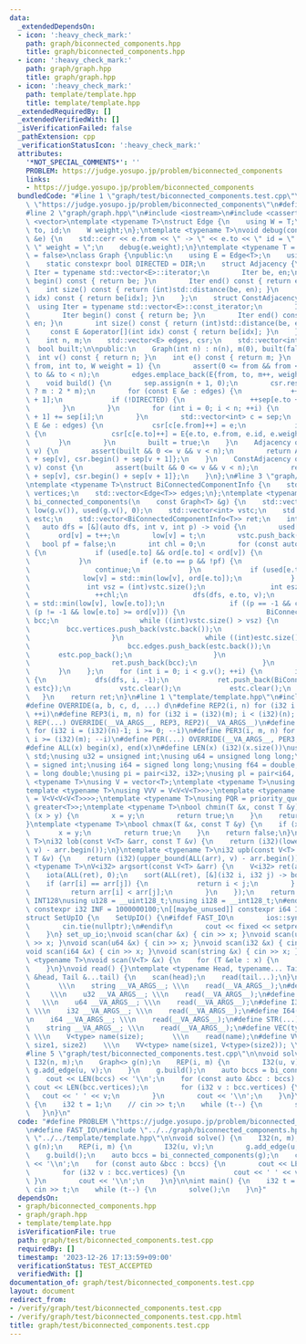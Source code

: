 ```yaml
---
data:
  _extendedDependsOn:
  - icon: ':heavy_check_mark:'
    path: graph/biconnected_components.hpp
    title: graph/biconnected_components.hpp
  - icon: ':heavy_check_mark:'
    path: graph/graph.hpp
    title: graph/graph.hpp
  - icon: ':heavy_check_mark:'
    path: template/template.hpp
    title: template/template.hpp
  _extendedRequiredBy: []
  _extendedVerifiedWith: []
  _isVerificationFailed: false
  _pathExtension: cpp
  _verificationStatusIcon: ':heavy_check_mark:'
  attributes:
    '*NOT_SPECIAL_COMMENTS*': ''
    PROBLEM: https://judge.yosupo.jp/problem/biconnected_components
    links:
    - https://judge.yosupo.jp/problem/biconnected_components
  bundledCode: "#line 1 \"graph/test/biconnected_components.test.cpp\"\n#define PROBLEM\
    \ \"https://judge.yosupo.jp/problem/biconnected_components\"\n#define FAST_IO\n\
    #line 2 \"graph/graph.hpp\"\n#include <iostream>\n#include <cassert>\n#include\
    \ <vector>\ntemplate <typename T>\nstruct Edge {\n    using W = T;\n    int from,\
    \ to, id;\n    W weight;\n};\ntemplate <typename T>\nvoid debug(const Edge<T>\
    \ &e) {\n    std::cerr << e.from << \" -> \" << e.to << \" id = \" << e.id <<\
    \ \" weight = \";\n    debug(e.weight);\n}\ntemplate <typename T = int, bool DIR\
    \ = false>\nclass Graph {\npublic:\n    using E = Edge<T>;\n    using W = T;\n\
    \    static constexpr bool DIRECTED = DIR;\n    struct Adjacency {\n        using\
    \ Iter = typename std::vector<E>::iterator;\n        Iter be, en;\n        Iter\
    \ begin() const { return be; }\n        Iter end() const { return en; }\n    \
    \    int size() const { return (int)std::distance(be, en); }\n        E &operator[](int\
    \ idx) const { return be[idx]; }\n    };\n    struct ConstAdjacency {\n      \
    \  using Iter = typename std::vector<E>::const_iterator;\n        Iter be, en;\n\
    \        Iter begin() const { return be; }\n        Iter end() const { return\
    \ en; }\n        int size() const { return (int)std::distance(be, en); }\n   \
    \     const E &operator[](int idx) const { return be[idx]; }\n    };\n\nprivate:\n\
    \    int n, m;\n    std::vector<E> edges, csr;\n    std::vector<int> sep;\n  \
    \  bool built;\n\npublic:\n    Graph(int n) : n(n), m(0), built(false) {}\n  \
    \  int v() const { return n; }\n    int e() const { return m; }\n    void add_edge(int\
    \ from, int to, W weight = 1) {\n        assert(0 <= from && from < n && 0 <=\
    \ to && to < n);\n        edges.emplace_back(E{from, to, m++, weight});\n    }\n\
    \    void build() {\n        sep.assign(n + 1, 0);\n        csr.resize(DIRECTED\
    \ ? m : 2 * m);\n        for (const E &e : edges) {\n            ++sep[e.from\
    \ + 1];\n            if (!DIRECTED) {\n                ++sep[e.to + 1];\n    \
    \        }\n        }\n        for (int i = 0; i < n; ++i) {\n            sep[i\
    \ + 1] += sep[i];\n        }\n        std::vector<int> c = sep;\n        for (const\
    \ E &e : edges) {\n            csr[c[e.from]++] = e;\n            if (!DIRECTED)\
    \ {\n                csr[c[e.to]++] = E{e.to, e.from, e.id, e.weight};\n     \
    \       }\n        }\n        built = true;\n    }\n    Adjacency operator[](int\
    \ v) {\n        assert(built && 0 <= v && v < n);\n        return Adjacency{csr.begin()\
    \ + sep[v], csr.begin() + sep[v + 1]};\n    }\n    ConstAdjacency operator[](int\
    \ v) const {\n        assert(built && 0 <= v && v < n);\n        return ConstAdjacency{csr.begin()\
    \ + sep[v], csr.begin() + sep[v + 1]};\n    }\n};\n#line 3 \"graph/biconnected_components.hpp\"\
    \ntemplate <typename T>\nstruct BiConnectedComponentInfo {\n    std::vector<int>\
    \ vertices;\n    std::vector<Edge<T>> edges;\n};\ntemplate <typename T>\nstd::vector<BiConnectedComponentInfo<T>>\
    \ bi_connected_components(\n    const Graph<T> &g) {\n    std::vector<int> ord(g.v()),\
    \ low(g.v()), used(g.v(), 0);\n    std::vector<int> vstc;\n    std::vector<Edge<T>>\
    \ estc;\n    std::vector<BiConnectedComponentInfo<T>> ret;\n    int t = 0;\n \
    \   auto dfs = [&](auto dfs, int v, int p) -> void {\n        used[v] = 1;\n \
    \       ord[v] = t++;\n        low[v] = t;\n        vstc.push_back(v);\n     \
    \   bool pf = false;\n        int chl = 0;\n        for (const auto &e : g[v])\
    \ {\n            if (used[e.to] && ord[e.to] < ord[v]) {\n                estc.push_back(e);\n\
    \            }\n            if (e.to == p && !pf) {\n                pf = true;\n\
    \                continue;\n            }\n            if (used[e.to]) {\n   \
    \             low[v] = std::min(low[v], ord[e.to]);\n            } else {\n  \
    \              int vsz = (int)vstc.size();\n                int esz = (int)estc.size();\n\
    \                ++chl;\n                dfs(dfs, e.to, v);\n                low[v]\
    \ = std::min(low[v], low[e.to]);\n                if ((p == -1 && chl >= 2) ||\
    \ (p != -1 && low[e.to] >= ord[v])) {\n                    BiConnectedComponentInfo<T>\
    \ bcc;\n                    while ((int)vstc.size() > vsz) {\n               \
    \         bcc.vertices.push_back(vstc.back());\n                        vstc.pop_back();\n\
    \                    }\n                    while ((int)estc.size() > esz) {\n\
    \                        bcc.edges.push_back(estc.back());\n                 \
    \       estc.pop_back();\n                    }\n                    bcc.vertices.push_back(v);\n\
    \                    ret.push_back(bcc);\n                }\n            }\n \
    \       }\n    };\n    for (int i = 0; i < g.v(); ++i) {\n        if (!used[i])\
    \ {\n            dfs(dfs, i, -1);\n            ret.push_back(BiConnectedComponentInfo<T>{vstc,\
    \ estc});\n            vstc.clear();\n            estc.clear();\n        }\n \
    \   }\n    return ret;\n}\n#line 1 \"template/template.hpp\"\n#include <bits/stdc++.h>\n\
    #define OVERRIDE(a, b, c, d, ...) d\n#define REP2(i, n) for (i32 i = 0; i < (i32)(n);\
    \ ++i)\n#define REP3(i, m, n) for (i32 i = (i32)(m); i < (i32)(n); ++i)\n#define\
    \ REP(...) OVERRIDE(__VA_ARGS__, REP3, REP2)(__VA_ARGS__)\n#define PER2(i, n)\
    \ for (i32 i = (i32)(n)-1; i >= 0; --i)\n#define PER3(i, m, n) for (i32 i = (i32)(n)-1;\
    \ i >= (i32)(m); --i)\n#define PER(...) OVERRIDE(__VA_ARGS__, PER3, PER2)(__VA_ARGS__)\n\
    #define ALL(x) begin(x), end(x)\n#define LEN(x) (i32)(x.size())\nusing namespace\
    \ std;\nusing u32 = unsigned int;\nusing u64 = unsigned long long;\nusing i32\
    \ = signed int;\nusing i64 = signed long long;\nusing f64 = double;\nusing f80\
    \ = long double;\nusing pi = pair<i32, i32>;\nusing pl = pair<i64, i64>;\ntemplate\
    \ <typename T>\nusing V = vector<T>;\ntemplate <typename T>\nusing VV = V<V<T>>;\n\
    template <typename T>\nusing VVV = V<V<V<T>>>;\ntemplate <typename T>\nusing VVVV\
    \ = V<V<V<V<T>>>>;\ntemplate <typename T>\nusing PQR = priority_queue<T, V<T>,\
    \ greater<T>>;\ntemplate <typename T>\nbool chmin(T &x, const T &y) {\n    if\
    \ (x > y) {\n        x = y;\n        return true;\n    }\n    return false;\n\
    }\ntemplate <typename T>\nbool chmax(T &x, const T &y) {\n    if (x < y) {\n \
    \       x = y;\n        return true;\n    }\n    return false;\n}\ntemplate <typename\
    \ T>\ni32 lob(const V<T> &arr, const T &v) {\n    return (i32)(lower_bound(ALL(arr),\
    \ v) - arr.begin());\n}\ntemplate <typename T>\ni32 upb(const V<T> &arr, const\
    \ T &v) {\n    return (i32)(upper_bound(ALL(arr), v) - arr.begin());\n}\ntemplate\
    \ <typename T>\nV<i32> argsort(const V<T> &arr) {\n    V<i32> ret(arr.size());\n\
    \    iota(ALL(ret), 0);\n    sort(ALL(ret), [&](i32 i, i32 j) -> bool {\n    \
    \    if (arr[i] == arr[j]) {\n            return i < j;\n        } else {\n  \
    \          return arr[i] < arr[j];\n        }\n    });\n    return ret;\n}\n#ifdef\
    \ INT128\nusing u128 = __uint128_t;\nusing i128 = __int128_t;\n#endif\n[[maybe_unused]]\
    \ constexpr i32 INF = 1000000100;\n[[maybe_unused]] constexpr i64 INF64 = 3000000000000000100;\n\
    struct SetUpIO {\n    SetUpIO() {\n#ifdef FAST_IO\n        ios::sync_with_stdio(false);\n\
    \        cin.tie(nullptr);\n#endif\n        cout << fixed << setprecision(15);\n\
    \    }\n} set_up_io;\nvoid scan(char &x) { cin >> x; }\nvoid scan(u32 &x) { cin\
    \ >> x; }\nvoid scan(u64 &x) { cin >> x; }\nvoid scan(i32 &x) { cin >> x; }\n\
    void scan(i64 &x) { cin >> x; }\nvoid scan(string &x) { cin >> x; }\ntemplate\
    \ <typename T>\nvoid scan(V<T> &x) {\n    for (T &ele : x) {\n        scan(ele);\n\
    \    }\n}\nvoid read() {}\ntemplate <typename Head, typename... Tail>\nvoid read(Head\
    \ &head, Tail &...tail) {\n    scan(head);\n    read(tail...);\n}\n#define CHAR(...)\
    \       \\\n    string __VA_ARGS__; \\\n    read(__VA_ARGS__);\n#define U32(...)\
    \     \\\n    u32 __VA_ARGS__; \\\n    read(__VA_ARGS__);\n#define U64(...)  \
    \   \\\n    u64 __VA_ARGS__; \\\n    read(__VA_ARGS__);\n#define I32(...)    \
    \ \\\n    i32 __VA_ARGS__; \\\n    read(__VA_ARGS__);\n#define I64(...)     \\\
    \n    i64 __VA_ARGS__; \\\n    read(__VA_ARGS__);\n#define STR(...)        \\\n\
    \    string __VA_ARGS__; \\\n    read(__VA_ARGS__);\n#define VEC(type, name, size)\
    \ \\\n    V<type> name(size);       \\\n    read(name);\n#define VVEC(type, name,\
    \ size1, size2)    \\\n    VV<type> name(size1, V<type>(size2)); \\\n    read(name);\n\
    #line 5 \"graph/test/biconnected_components.test.cpp\"\n\nvoid solve() {\n   \
    \ I32(n, m);\n    Graph<> g(n);\n    REP(i, m) {\n        I32(u, v);\n       \
    \ g.add_edge(u, v);\n    }\n    g.build();\n    auto bccs = bi_connected_components(g);\n\
    \    cout << LEN(bccs) << '\\n';\n    for (const auto &bcc : bccs) {\n       \
    \ cout << LEN(bcc.vertices);\n        for (i32 v : bcc.vertices) {\n         \
    \   cout << ' ' << v;\n        }\n        cout << '\\n';\n    }\n}\n\nint main()\
    \ {\n    i32 t = 1;\n    // cin >> t;\n    while (t--) {\n        solve();\n \
    \   }\n}\n"
  code: "#define PROBLEM \"https://judge.yosupo.jp/problem/biconnected_components\"\
    \n#define FAST_IO\n#include \"../../graph/biconnected_components.hpp\"\n#include\
    \ \"../../template/template.hpp\"\n\nvoid solve() {\n    I32(n, m);\n    Graph<>\
    \ g(n);\n    REP(i, m) {\n        I32(u, v);\n        g.add_edge(u, v);\n    }\n\
    \    g.build();\n    auto bccs = bi_connected_components(g);\n    cout << LEN(bccs)\
    \ << '\\n';\n    for (const auto &bcc : bccs) {\n        cout << LEN(bcc.vertices);\n\
    \        for (i32 v : bcc.vertices) {\n            cout << ' ' << v;\n       \
    \ }\n        cout << '\\n';\n    }\n}\n\nint main() {\n    i32 t = 1;\n    //\
    \ cin >> t;\n    while (t--) {\n        solve();\n    }\n}"
  dependsOn:
  - graph/biconnected_components.hpp
  - graph/graph.hpp
  - template/template.hpp
  isVerificationFile: true
  path: graph/test/biconnected_components.test.cpp
  requiredBy: []
  timestamp: '2023-12-26 17:13:59+09:00'
  verificationStatus: TEST_ACCEPTED
  verifiedWith: []
documentation_of: graph/test/biconnected_components.test.cpp
layout: document
redirect_from:
- /verify/graph/test/biconnected_components.test.cpp
- /verify/graph/test/biconnected_components.test.cpp.html
title: graph/test/biconnected_components.test.cpp
---
```

